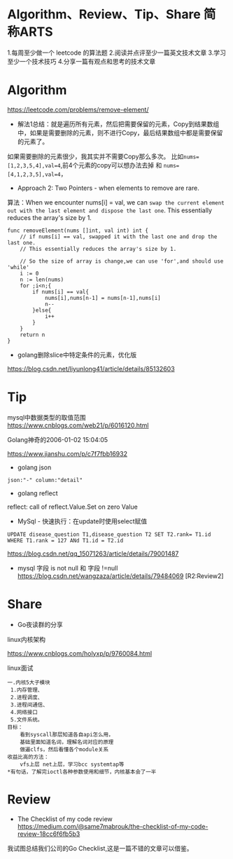 
# Algorithm、Review、Tip、Share 简称ARTS
1.每周至少做一个 leetcode 的算法题 2.阅读并点评至少一篇英文技术文章 3.学习至少一个技术技巧 4.分享一篇有观点和思考的技术文章

# Algorithm

https://leetcode.com/problems/remove-element/

* 解法1总结：就是遍历所有元素，然后把需要保留的元素，Copy到结果数组中，如果是需要删除的元素，则不进行Copy，最后结果数组中都是需要保留的元素了。

如果需要删除的元素很少，我其实并不需要Copy那么多次。
比如`nums=[1,2,3,5,4],val=4`,前4个元素的copy可以想办法去掉 和 `nums=[4,1,2,3,5],val=4`，

* Approach 2: Two Pointers - when elements to remove are rare.

算法：When we encounter nums[i] = val, we can `swap the current element out with the last element and dispose the last one`. This essentially reduces the array's size by 1.

```
func removeElement(nums []int, val int) int {
    // if nums[i] == val, swapped it with the last one and drop the last one.
    // This essentially reduces the array's size by 1.
    
    // So the size of array is change,we can use 'for',and should use 'while'
    i := 0
    n := len(nums)
    for ;i<n;{
        if nums[i] == val{
            nums[i],nums[n-1] = nums[n-1],nums[i]
            n--
        }else{
            i++
        }
    }
    return n
}
```

* golang删除slice中特定条件的元素，优化版

https://blog.csdn.net/liyunlong41/article/details/85132603

# Tip
mysql中数据类型的取值范围
https://www.cnblogs.com/web21/p/6016120.html


Golang神奇的2006-01-02 15:04:05

https://www.jianshu.com/p/c7f7fbb16932


* golang json

`json:"-" column:"detail"`

* golang reflect

 reflect: call of reflect.Value.Set on zero Value
 
 
 * MySql - 快速执行：在update时使用select赋值
 
```
UPDATE disease_question T1,disease_question T2 SET T2.rank= T1.id  WHERE T1.rank = 127 ANd T1.id = T2.id
```
 https://blog.csdn.net/qq_15071263/article/details/79001487
 
 
 * mysql 字段 is not null 和 字段 !=null
 https://blog.csdn.net/wangzaza/article/details/79484069 [R2:Review2]
 

# Share

* Go夜读群的分享

linux内核架构

https://www.cnblogs.com/holyxp/p/9760084.html

linux面试

```
一.内核5大子模块 
 1.内存管理、
 2.进程调度、
 3.进程间通信、
 4.网络接口
 5.文件系统。
目标：
    看到syscall那层知道各自api怎么用，
    基础里面知道名词，理解名词对应的原理
    做遍clfs，然后看懂各个module关系
收益比高的方法：
    vfs上层 net上层，学习bcc systemtap等
*有句话，了解完ioctl各种参数使用和细节，内核基本会了一半
```


# Review

* The Checklist of my code review
https://medium.com/@same7mabrouk/the-checklist-of-my-code-review-18cc6f6fb5b3

我试图总结我们公司的Go Checklist,这是一篇不错的文章可以借鉴。

